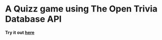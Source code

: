 # A Quizz game using The Open Trivia Database API

**Try it out [here](http://ele-dar.github.io/quizz-game/)**
